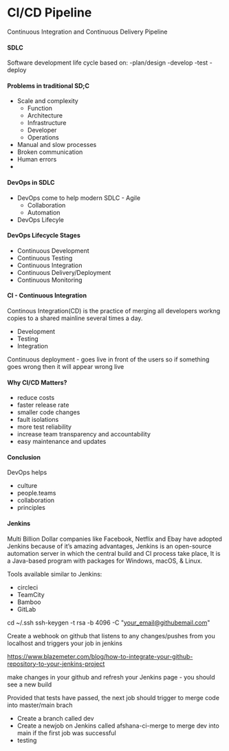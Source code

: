 # CI/CD Pipeline 
Continuous Integration and Continuous Delivery Pipeline 

#### SDLC 
Software development life cycle based on:
-plan/design
-develop
-test
-deploy

#### Problems in traditional SD;C
- Scale and complexity	
	- Function
	- Architecture 
	- Infrastructure
	- Developer
	- Operations
- Manual and slow processes
- Broken communication
- Human errors
-

#### DevOps in SDLC
- DevOps come to help modern SDLC - Agile
	- Collaboration 
	- Automation
- DevOps Lifecyle 
<insert image>

#### DevOps Lifecycle Stages 
- Continuous Development 
- Continuous Testing 
- Continuous Integration
- Continuous Delivery/Deployment 
- Continuous Monitoring 

#### CI - Continuous Integration
Continous Integration(CD) is the practice of merging all developers workng copies to a shared mainline several times a day.
- Development
- Testing
- Integration 

Continuous deployment - goes live in front of the users so if something goes wrong then it will appear wrong live

#### Why CI/CD Matters?
- reduce costs
- faster release rate
- smaller code changes
- fault isolations 
- more test reliability 
- increase team transparency and accountability 
- easy maintenance and updates 

#### Conclusion

DevOps helps
- culture
- people.teams 
- collaboration
- principles 

#### Jenkins 
Multi Billion Dollar companies like Facebook, Netflix and Ebay have adopted Jenkins because of it’s amazing advantages, Jenkins is an open-source automation server in which the central build and CI process take place, It is a Java-based program with packages for Windows, macOS, & Linux.

Tools available similar to Jenkins:
- circleci
- TeamCity
- Bamboo 
- GitLab 


cd ~/.ssh
ssh-keygen -t rsa -b 4096 -C "your_email@githubemail.com"

Create a webhook on github that listens to any changes/pushes from you localhost and triggers your job in jenkins 

https://www.blazemeter.com/blog/how-to-integrate-your-github-repository-to-your-jenkins-project

make changes in your github and refresh your Jenkins page - you should see a new build

Provided that tests have passed, the next job should trigger to merge code into master/main brach 
- Create a branch called dev 
- Create a newjob on Jenkins called afshana-ci-merge to merge dev into main if the first job was successful 
- testing

